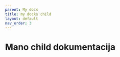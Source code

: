 ```yaml
---
parent: My docs
title: my docks child
layout: default
nav_order: 3
---
```

# Mano child dokumentacija